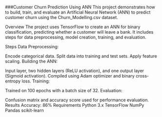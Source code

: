 ###Customer Churn Prediction Using ANN
This project demonstrates how to build, train, and evaluate an Artificial Neural Network (ANN) to predict customer churn using the Churn_Modelling.csv dataset.

Overview
The project uses TensorFlow to create an ANN for binary classification, predicting whether a customer will leave a bank. It includes steps for data preprocessing, model creation, training, and evaluation.

Steps
Data Preprocessing:

Encode categorical data.
Split data into training and test sets.
Apply feature scaling.
Building the ANN:

Input layer, two hidden layers (ReLU activation), and one output layer (Sigmoid activation).
Compiled using Adam optimizer and binary cross-entropy loss.
Training:

Trained on 100 epochs with a batch size of 32.
Evaluation:

Confusion matrix and accuracy score used for performance evaluation.
Results
Accuracy: 86%
Requirements
Python 3.x
TensorFlow
NumPy
Pandas
scikit-learn
